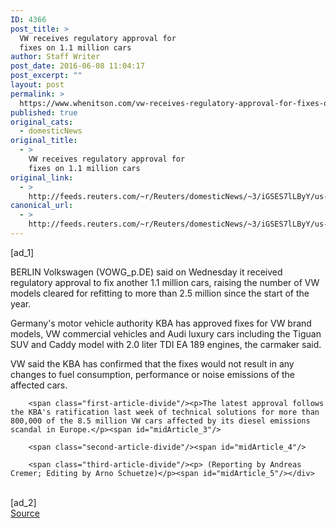 ```yaml
---
ID: 4366
post_title: >
  VW receives regulatory approval for
  fixes on 1.1 million cars
author: Staff Writer
post_date: 2016-06-08 11:04:17
post_excerpt: ""
layout: post
permalink: >
  https://www.whenitson.com/vw-receives-regulatory-approval-for-fixes-on-1-1-million-cars/
published: true
original_cats:
  - domesticNews
original_title:
  - >
    VW receives regulatory approval for
    fixes on 1.1 million cars
original_link:
  - >
    http://feeds.reuters.com/~r/Reuters/domesticNews/~3/iGSES7lLByY/us-volkswagen-recall-idUSKCN0YU127
canonical_url:
  - >
    http://feeds.reuters.com/~r/Reuters/domesticNews/~3/iGSES7lLByY/us-volkswagen-recall-idUSKCN0YU127
---
```

 [ad_1]
<br><div id="articleText">
<span id="midArticle_start"/>

<span class="focusParagraph" readability="5"><p><span class="articleLocation">BERLIN</span> Volkswagen (<span id="symbol_VOWG_p.DE_0">VOWG_p.DE</span>) said on Wednesday it received regulatory approval to fix another 1.1 million cars, raising the number of VW models cleared for refitting to more than 2.5 million since the start of the year.</p></span><span id="midArticle_0"/><p>Germany's motor vehicle authority KBA has approved fixes for VW brand models, VW commercial vehicles and Audi luxury cars including the Tiguan SUV and Caddy model with 2.0 liter TDI EA 189 engines, the carmaker said.</p><span id="midArticle_1"/><p>VW said the KBA has confirmed that the fixes would not result in any changes to fuel consumption, performance or noise emissions of the affected cars.</p><span id="midArticle_2"/>
        
        <span class="first-article-divide"/><p>The latest approval follows the KBA's ratification last week of technical solutions for more than 800,000 of the 8.5 million VW cars affected by its diesel emissions scandal in Europe.</p><span id="midArticle_3"/>
        
        <span class="second-article-divide"/><span id="midArticle_4"/>
        
        <span class="third-article-divide"/><p> (Reporting by Andreas Cremer; Editing by Arno Schuetze)</p><span id="midArticle_5"/></div>
<br>[ad_2]
<br><a href="http://feeds.reuters.com/~r/Reuters/domesticNews/~3/iGSES7lLByY/us-volkswagen-recall-idUSKCN0YU127">Source </a>